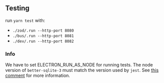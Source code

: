 ## Testing

run `yarn test` with:

- `./zod/.run --http-port 8080`
- `./bus/.run --http-port 8081`
- `./dev/.run --http-port 8082`

### Info

We have to set ELECTRON_RUN_AS_NODE for running tests. The node version of
`better-sqlite-3` must match the version used by `jest`. See [this comment](https://github.com/WiseLibs/better-sqlite3/issues/545#issuecomment-824887942) for more information.
